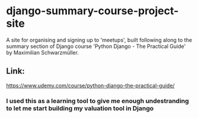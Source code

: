 # django-summary-course-project-site
A site for organising and signing up to 'meetups', built following along to the summary section of Django course 'Python Django - The Practical Guide' by Maximilian Schwarzmüller.

## Link:
https://www.udemy.com/course/python-django-the-practical-guide/

### I used this as a learning tool to give me enough undestranding to let me start building my valuation tool in Django
